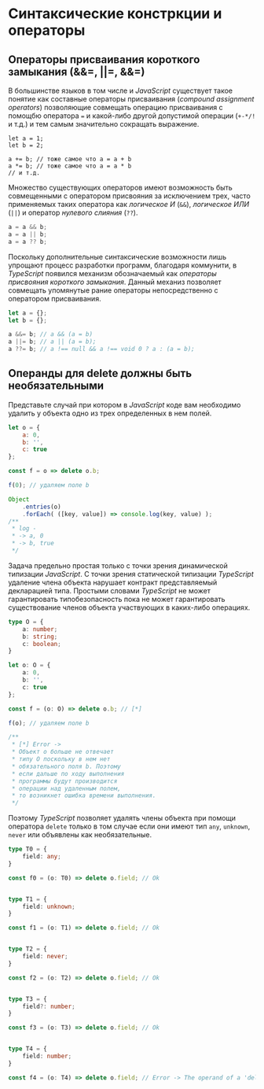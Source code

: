 # Синтаксические констркции и операторы


## Операторы присваивания короткого замыкания (&&=, ||=, &&=)

В большинстве языков в том числе и _JavaScript_ существует такое понятие как составные операторы присваивания (_compound assignment operators_) позволяющие совмещать операцию присваивания с помощбю оператора `=` и какой-либо другой допустимой операции (`+-*/!` и т.д.) и тем самым значительно сокращать выражение.

`````typescrip
let a = 1;
let b = 2;

a += b; // тоже самое что a = a + b
a *= b; // тоже самое что a = a * b
// и т.д.
`````

Множество существующих операторов имеют возможность быть совмещенными с оператором присвояния за исключением трех, часто применяемых таких оператора как _логическое И_ (`&&`), _логическое ИЛИ_ (`||`) и оператор _нулевого слияния_ (`??`).

`````typescript
a = a && b;
a = a || b;
a = a ?? b;
`````

Поскольку дополнительные синтаксические возможности лишь упрощают процесс разработки программ, благодаря коммунити, в _TypeScript_ появился механизм обозначаемый как _операторы присвояния короткого замыкания_. Данный механиз позволяет совмещать упомянутые рание операторы непосредственно с оператором присваивания.


`````typescript
let a = {};
let b = {};

a &&= b; // a && (a = b)
a ||= b; // a || (a = b);
a ??= b; // a !== null && a !== void 0 ? a : (a = b);
`````


## Операнды для delete должны быть необязательными

Представьте случай при котором в _JavaScript_ коде вам необходимо удалить у объекта одно из трех определенных в нем полей.

`````javascript
let o = {
    a: 0,
    b: '',
    c: true
};

const f = o => delete o.b;

f(0); // удаляем поле b

Object
    .entries(o)
    .forEach( ([key, value]) => console.log(key, value) );
/**
 * log -
 * -> a, 0
 * -> b, true
 */
`````

Задача предельно простая только с точки зрения динамической типизации _JavaScript_. С точки зрения статической типизации _TypeScript_ удаление члена объекта нарушает контракт представляемый декларацией типа. Простыми словами _TypeScript_ не может гарантировать типобезопасность пока не может гарантировать существование членов объекта участвующих в каких-либо операциях.


`````typescript
type O = {
    a: number;
    b: string;
    c: boolean;
}

let o: O = {
    a: 0,
    b: '',
    c: true
};

const f = (o: O) => delete o.b; // [*]

f(o); // удаляем поле b

/**
 * [*] Error ->
 * Oбъект o больше не отвечает
 * типу O поскольку в нем нет
 * обязательного поля b. Поэтому
 * если дальше по ходу выполнения
 * программы будут производится
 * операции над удаленным полем,
 * то возникнет ошибка времени выполнения.
 */

`````

Поэтому _TypeScript_ позволяет удалять члены объекта при помощи оператора `delete` только в том случае если они имеют тип `any`, `unknown`, `never` или объявлены как необязательные.

`````typescript
type T0 = {
    field: any;
}

const f0 = (o: T0) => delete o.field; // Ok


type T1 = {
    field: unknown;
}

const f1 = (o: T1) => delete o.field; // Ok


type T2 = {
    field: never;
}

const f2 = (o: T2) => delete o.field; // Ok


type T3 = {
    field?: number;
}

const f3 = (o: T3) => delete o.field; // Ok


type T4 = {
    field: number;
}

const f4 = (o: T4) => delete o.field; // Error -> The operand of a 'delete' operator must be optional.

`````